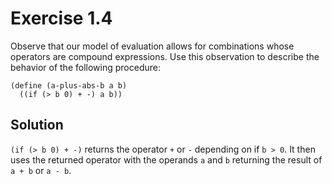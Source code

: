 Exercise 1.4
============

Observe that our model of evaluation allows for combinations whose operators
are compound expressions. Use this observation to describe the behavior of the
following procedure:

    (define (a-plus-abs-b a b)
      ((if (> b 0) + -) a b))

Solution
--------

`(if (> b 0) + -)` returns the operator `+` or `-` depending on if `b > 0`. It
then uses the returned operator with the operands `a` and `b` returning the
result of `a + b` or `a - b`.
